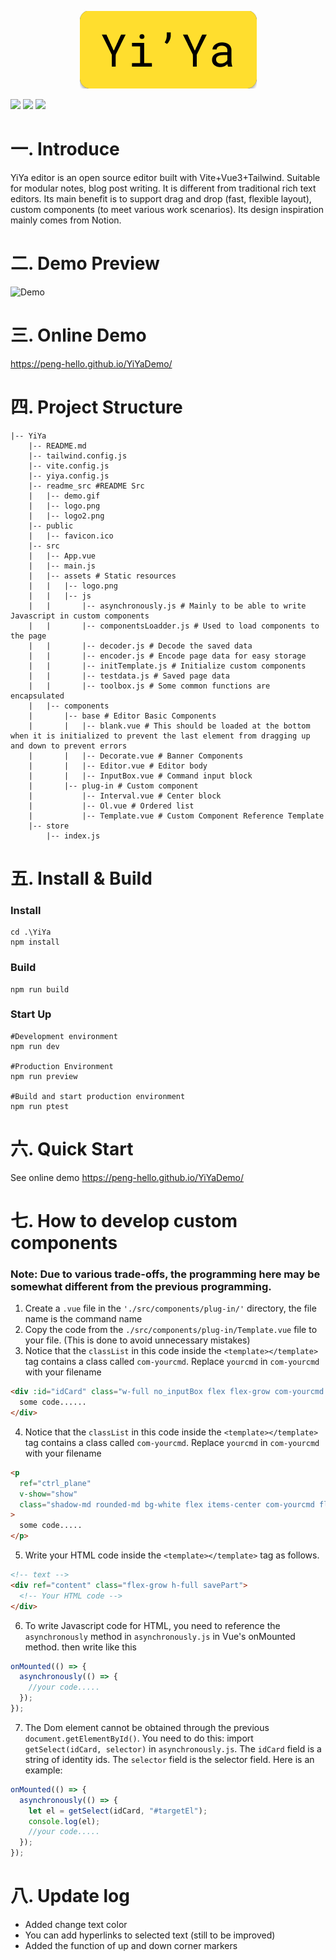 <p align="center">
<a href="https://peng-hello.github.io/YiYaDemo/">
<img src="./logo2.png">
</a>
<p>
<img src="https://img.shields.io/badge/build-passing-brightgreen">
<img src="https://img.shields.io/github/license/Peng-Hello/YiYa-Editor">
<img src="https://img.shields.io/badge/version-v1.1-blue">
</p>
</p>

# 一. Introduce

YiYa editor is an open source editor built with Vite+Vue3+Tailwind. Suitable for modular notes, blog post writing. It is different from traditional rich text editors. Its main benefit is to support drag and drop (fast, flexible layout), custom components (to meet various work scenarios). Its design inspiration mainly comes from Notion.

# 二. Demo Preview

![Demo](./demo.gif)

# 三. Online Demo

https://peng-hello.github.io/YiYaDemo/

# 四. Project Structure

```shell
|-- YiYa
    |-- README.md
    |-- tailwind.config.js
    |-- vite.config.js
    |-- yiya.config.js
    |-- readme_src #README Src
    |   |-- demo.gif
    |   |-- logo.png
    |   |-- logo2.png
    |-- public
    |   |-- favicon.ico
    |-- src
    |   |-- App.vue
    |   |-- main.js
    |   |-- assets # Static resources
    |   |   |-- logo.png
    |   |   |-- js
    |   |       |-- asynchronously.js # Mainly to be able to write Javascript in custom components
    |   |       |-- componentsLoadder.js # Used to load components to the page
    |   |       |-- decoder.js # Decode the saved data
    |   |       |-- encoder.js # Encode page data for easy storage
    |   |       |-- initTemplate.js # Initialize custom components
    |   |       |-- testdata.js # Saved page data
    |   |       |-- toolbox.js # Some common functions are encapsulated
    |   |-- components
    |       |-- base # Editor Basic Components
    |       |   |-- blank.vue # This should be loaded at the bottom when it is initialized to prevent the last element from dragging up and down to prevent errors
    |       |   |-- Decorate.vue # Banner Components
    |       |   |-- Editor.vue # Editor body
    |       |   |-- InputBox.vue # Command input block
    |       |-- plug-in # Custom component
    |           |-- Interval.vue # Center block
    |           |-- Ol.vue # Ordered list
    |           |-- Template.vue # Custom Component Reference Template
    |-- store
        |-- index.js
```

# 五. Install & Build

### Install

```shell
cd .\YiYa
npm install
```

### Build

```shell
npm run build
```

### Start Up

```shell
#Development environment
npm run dev

#Production Environment
npm run preview

#Build and start production environment
npm run ptest
```

# 六. Quick Start

See online demo https://peng-hello.github.io/YiYaDemo/

# 七. How to develop custom components

### Note: Due to various trade-offs, the programming here may be somewhat different from the previous programming.

1. Create a `.vue` file in the `'./src/components/plug-in/'` directory, the file name is the command name
2. Copy the code from the `./src/components/plug-in/Template.vue` file to your file. (This is done to avoid unnecessary mistakes)
3. Notice that the `classList` in this code inside the `<template></template>` tag contains a class called `com-yourcmd`. Replace `yourcmd` in `com-yourcmd` with your filename

```html
<div :id="idCard" class="w-full no_inputBox flex flex-grow com-yourcmd drag">
  some code......
</div>
```

4. Notice that the `classList` in this code inside the `<template></template>` tag contains a class called `com-yourcmd`. Replace `yourcmd` in `com-yourcmd` with your filename

```html
<p
  ref="ctrl_plane"
  v-show="show"
  class="shadow-md rounded-md bg-white flex items-center com-yourcmd flex-grow-0 space-x-1 w-16 justify-center mr-6"
>
  some code.....
</p>
```

5. Write your HTML code inside the `<template></template>` tag as follows.

```html
<!-- text -->
<div ref="content" class="flex-grow h-full savePart">
  <!-- Your HTML code -->
</div>
```

6. To write Javascript code for HTML, you need to reference the `asynchronously` method in `asynchronously.js` in Vue's onMounted method. then write like this

```js
onMounted(() => {
  asynchronously(() => {
    //your code.....
  });
});
```

7. The Dom element cannot be obtained through the previous `document.getElementById()`. You need to do this: import `getSelect(idCard, selector)` in `asynchronously.js`. The `idCard` field is a string of identity ids. The `selector` field is the selector field. Here is an example:

```js
onMounted(() => {
  asynchronously(() => {
    let el = getSelect(idCard, "#targetEl");
    console.log(el);
    //your code.....
  });
});
```

# 八. Update log

- Added change text color
- You can add hyperlinks to selected text (still to be improved)
- Added the function of up and down corner markers
